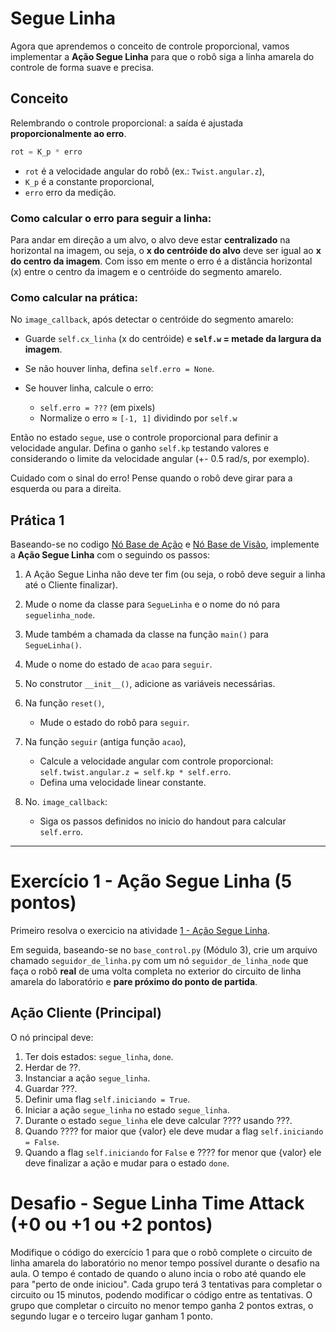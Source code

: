 # Segue Linha

Agora que aprendemos o conceito de controle proporcional, vamos implementar a **Ação Segue Linha** para que o robô siga a linha amarela do controle de forma suave e precisa.

## Conceito

Relembrando o controle proporcional: a saída é ajustada **proporcionalmente ao erro**.

```python
rot = K_p * erro
```

* `rot` é a velocidade angular do robô (ex.: `Twist.angular.z`),
* `K_p` é a constante proporcional,
* `erro` erro da medição.

### Como calcular o erro para seguir a linha:
Para andar em direção a um alvo, o alvo deve estar **centralizado** na horizontal na imagem, ou seja, o **x do centróide do alvo** deve ser igual ao **x do centro da imagem**. Com isso em mente o erro é a distância horizontal (x) entre o centro da imagem e o centróide do segmento amarelo.

### Como calcular na prática:
No `image_callback`, após detectar o centróide do segmento amarelo:

* Guarde `self.cx_linha` (x do centróide) e **`self.w` = metade da largura da imagem**.
* Se não houver linha, defina `self.erro = None`.
* Se houver linha, calcule o erro:

  * `self.erro = ???` (em pixels)
  * Normalize o erro ≈ `[-1, 1]` dividindo por `self.w` 

Então no estado `segue`, use o controle proporcional para definir a velocidade angular. Defina o ganho `self.kp` testando valores e considerando o limite da velocidade angular (+- 0.5 rad/s, por exemplo).

Cuidado com o sinal do erro! Pense quando o robô deve girar para a esquerda ou para a direita.

## Prática 1

Baseando-se no codigo [Nó Base de Ação](../util/base_action.py) e [Nó Base de Visão](../util/vision_sub_base.py), implemente a **Ação Segue Linha** com o seguindo os passos:

1. A Ação Segue Linha não deve ter fim (ou seja, o robô deve seguir a linha até o Cliente finalizar).
1. Mude o nome da classe para `SegueLinha` e o nome do nó para `seguelinha_node`.
2. Mude também a chamada da classe na função `main()` para `SegueLinha()`.
3. Mude o nome do estado de `acao` para `seguir`.
4. No construtor `__init__()`, adicione as variáveis necessárias.
4. Na função `reset()`, 
    * Mude o estado do robô para `seguir`.

5. Na função `seguir` (antiga função `acao`), 
    * Calcule a velocidade angular com controle proporcional: `self.twist.angular.z = self.kp * self.erro`.
    * Defina uma velocidade linear constante.

6. No. `image_callback`:
   * Siga os passos definidos no inicio do handout para calcular `self.erro`.


---

# Exercício 1 - Ação Segue Linha (5 pontos)
Primeiro resolva o exercicio na atividade [1 - Ação Segue Linha](https://insper.github.io/robotica-computacional/modulos/06-visao-p3/atividades/3-reconhecimento-marcadores/).

Em seguida, baseando-se no `base_control.py` (Módulo 3), crie um arquivo chamado `seguidor_de_linha.py` com um nó `seguidor_de_linha_node` que faça o robô **real** de uma volta completa no exterior do circuito de linha amarela do laboratório e **pare próximo do ponto de partida**.

## Ação Cliente (Principal)
O nó principal deve:
1. Ter dois estados: `segue_linha`, `done`.
1. Herdar de ??.
2. Instanciar a ação `segue_linha`.
2. Guardar ???.
3. Definir uma flag `self.iniciando = True`.
2. Iniciar a ação `segue_linha` no estado `segue_linha`.
3. Durante o estado `segue_linha` ele deve calcular ???? usando ???.
4. Quando ???? for maior que {valor} ele deve mudar a flag `self.iniciando = False`.
5. Quando a flag `self.iniciando` for `False` e ???? for menor que {valor} ele deve finalizar a ação e mudar para o estado `done`. 

# Desafio - Segue Linha Time Attack (+0 ou +1 ou +2 pontos)
Modifique o código do exercício 1 para que o robô complete o circuito de linha amarela do laboratório no menor tempo possível durante o desafio na aula. O tempo é contado de quando o aluno incia o robo até quando ele para "perto de onde iniciou". Cada grupo terá 3 tentativas para completar o circuito ou 15 minutos, podendo modificar o código entre as tentativas. O grupo que completar o circuito no menor tempo ganha 2 pontos extras, o segundo lugar e o terceiro lugar ganham 1 ponto.

